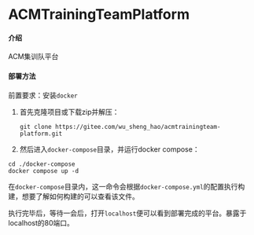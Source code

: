 # ACMTrainingTeamPlatform

#### 介绍
ACM集训队平台

#### 部署方法

前置要求：安装`docker`

1. 首先克隆项目或下载zip并解压：

   `git clone https://gitee.com/wu_sheng_hao/acmtrainingteam-platform.git`

2. 然后进入`docker-compose`目录，并运行docker compose：

```shell
cd ./docker-compose
docker compose up -d
```

在`docker-compose`目录内，这一命令会根据`docker-compose.yml`的配置执行构建，想要了解如何构建的可以查看该文件。

执行完毕后，等待一会后，打开`localhost`便可以看到部署完成的平台。暴露于localhost的80端口。